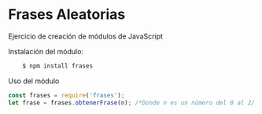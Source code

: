 # Frases Aleatorias
Ejercicio de creación de módulos de JavaScript

Instalación del módulo:
```bash
    $ npm install frases
```

Uso del módulo
```js
const frases = require('frases');
let frase = frases.obtenerFrase(n); /*Donde n es un número del 0 al 2/
```
